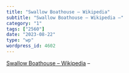 ```yaml
---
title: "Swallow Boathouse – Wikipedia"
subtitle: "Swallow Boathouse – Wikipedia –"
category: "1"
tags: ["2560"]
date: "2023-08-22"
type: "wp"
wordpress_id: 4602
---
```

[ Swallow Boathouse – Wikipedia]( https://en.wikipedia.org/wiki/Swallow_Boathouse) –